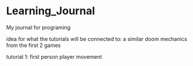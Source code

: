 # Learning_Journal
My journal for programing

idea for what the tutorials will be connected to:
a similar doom mechanics from the first 2 games

tutorial 1:
first person player movement
